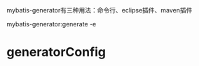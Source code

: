 



mybatis-generator有三种用法：命令行、eclipse插件、maven插件


mybatis-generator:generate  -e




# generatorConfig


